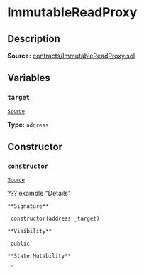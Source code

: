 # ImmutableReadProxy

## Description

**Source:** [contracts/ImmutableReadProxy.sol](https://github.com/Synthetixio/synthetix/tree/v2.102.0/contracts/ImmutableReadProxy.sol)

## Variables

### `target`

<sub>[Source](https://github.com/Synthetixio/synthetix/tree/v2.102.0/contracts/ImmutableReadProxy.sol#L9)</sub>

**Type:** `address`

## Constructor

### `constructor`

<sub>[Source](https://github.com/Synthetixio/synthetix/tree/v2.102.0/contracts/ImmutableReadProxy.sol#L11)</sub>

??? example "Details"

    **Signature**

    `constructor(address _target)`

    **Visibility**

    `public`

    **State Mutability**

    ``
